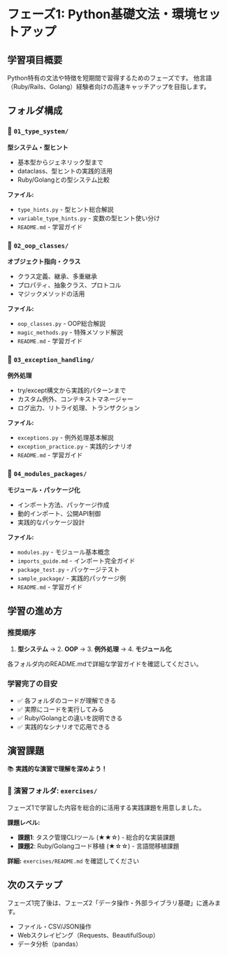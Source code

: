 # フェーズ1: Python基礎文法・環境セットアップ

## 学習項目概要
Python特有の文法や特徴を短期間で習得するためのフェーズです。
他言語（Ruby/Rails、Golang）経験者向けの高速キャッチアップを目指します。

## フォルダ構成

### 📁 `01_type_system/`
**型システム・型ヒント**
- 基本型からジェネリック型まで
- dataclass、型ヒントの実践的活用
- Ruby/Golangとの型システム比較

**ファイル:**
- `type_hints.py` - 型ヒント総合解説
- `variable_type_hints.py` - 変数の型ヒント使い分け
- `README.md` - 学習ガイド

### 📁 `02_oop_classes/`
**オブジェクト指向・クラス**
- クラス定義、継承、多重継承
- プロパティ、抽象クラス、プロトコル
- マジックメソッドの活用

**ファイル:**
- `oop_classes.py` - OOP総合解説
- `magic_methods.py` - 特殊メソッド解説
- `README.md` - 学習ガイド

### 📁 `03_exception_handling/`
**例外処理**
- try/except構文から実践的パターンまで
- カスタム例外、コンテキストマネージャー
- ログ出力、リトライ処理、トランザクション

**ファイル:**
- `exceptions.py` - 例外処理基本解説
- `exception_practice.py` - 実践的シナリオ
- `README.md` - 学習ガイド

### 📁 `04_modules_packages/`
**モジュール・パッケージ化**
- インポート方法、パッケージ作成
- 動的インポート、公開API制御
- 実践的なパッケージ設計

**ファイル:**
- `modules.py` - モジュール基本概念
- `imports_guide.md` - インポート完全ガイド
- `package_test.py` - パッケージテスト
- `sample_package/` - 実践的パッケージ例
- `README.md` - 学習ガイド

## 学習の進め方

### 推奨順序
1. **型システム** → 2. **OOP** → 3. **例外処理** → 4. **モジュール化**

各フォルダ内のREADME.mdで詳細な学習ガイドを確認してください。

### 学習完了の目安
- ✅ 各フォルダのコードが理解できる
- ✅ 実際にコードを実行してみる
- ✅ Ruby/Golangとの違いを説明できる
- ✅ 実践的なシナリオで応用できる

## 演習課題
📚 **実践的な演習で理解を深めよう！**

### 🎯 演習フォルダ: `exercises/`
フェーズ1で学習した内容を総合的に活用する実践課題を用意しました。

**課題レベル:**
- **課題1**: タスク管理CLIツール (★★☆) - 総合的な実装課題  
- **課題2**: Ruby/Golangコード移植 (★☆☆) - 言語間移植課題

**詳細:** `exercises/README.md` を確認してください

## 次のステップ
フェーズ1完了後は、フェーズ2「データ操作・外部ライブラリ基礎」に進みます。
- ファイル・CSV/JSON操作
- Webスクレイピング（Requests、BeautifulSoup）
- データ分析（pandas）
